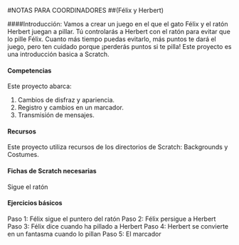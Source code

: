 #NOTAS PARA COORDINADORES
##(Félix y Herbert)####Introducción:Vamos a crear un juego en el que el gato Félix y el ratón Herbert juegan a pillar. Tú controlarás a Herbert con el ratón para evitar que lo pille Félix. Cuanto más tiempo puedas evitarlo, más puntos te dará el juego, pero ten cuidado porque ¡perderás puntos si te pilla! Este proyecto es una introducción basica a Scratch.#### Competencias
Este proyecto abarca:

1. Cambios de disfraz y apariencia.
2. Registro y cambios en un marcador.
3. Transmisión de mensajes.
#### RecursosEste proyecto utiliza recursos de los directorios de Scratch: Backgrounds y Costumes.#### Fichas de Scratch necesariasSigue el ratón#### Ejercicios básicosPaso 1: Félix sigue el puntero del ratónPaso 2: Félix persigue a HerbertPaso 3: Félix dice cuando ha pillado a HerbertPaso 4: Herbert se convierte en un fantasma cuando lo pillan
Paso 5: El marcador